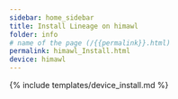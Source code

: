 ```yaml
---
sidebar: home_sidebar
title: Install Lineage on himawl
folder: info
# name of the page (/{{permalink}}.html)
permalink: himawl_Install.html
device: himawl
---
```

{% include templates/device_install.md %}
